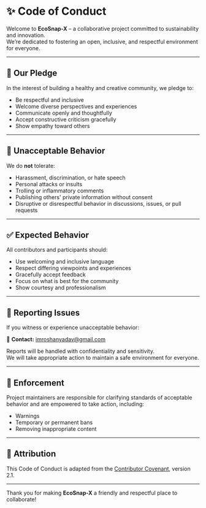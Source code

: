 # ✨ Code of Conduct

Welcome to **EcoSnap-X** – a collaborative project committed to sustainability and innovation.  
We’re dedicated to fostering an open, inclusive, and respectful environment for everyone.

---

## 🌱 Our Pledge

In the interest of building a healthy and creative community, we pledge to:

- Be respectful and inclusive
- Welcome diverse perspectives and experiences
- Communicate openly and thoughtfully
- Accept constructive criticism gracefully
- Show empathy toward others

---

## 🚫 Unacceptable Behavior

We do **not** tolerate:

- Harassment, discrimination, or hate speech
- Personal attacks or insults
- Trolling or inflammatory comments
- Publishing others' private information without consent
- Disruptive or disrespectful behavior in discussions, issues, or pull requests

---

## ✅ Expected Behavior

All contributors and participants should:

- Use welcoming and inclusive language
- Respect differing viewpoints and experiences
- Gracefully accept feedback
- Focus on what is best for the community
- Show courtesy and professionalism

---

## 📢 Reporting Issues

If you witness or experience unacceptable behavior:

📧 **Contact:** [imroshanyadav@gmail.com](mailto:imroshanyadav@gmail.com)

Reports will be handled with confidentiality and sensitivity.  
We will take appropriate action to maintain a safe environment for everyone.

---

## 🙌 Enforcement

Project maintainers are responsible for clarifying standards of acceptable behavior and are empowered to take action, including:

- Warnings
- Temporary or permanent bans
- Removing inappropriate content

---

## 📄 Attribution

This Code of Conduct is adapted from the [Contributor Covenant](https://www.contributor-covenant.org), version 2.1.

---

Thank you for making **EcoSnap-X** a friendly and respectful place to collaborate!

